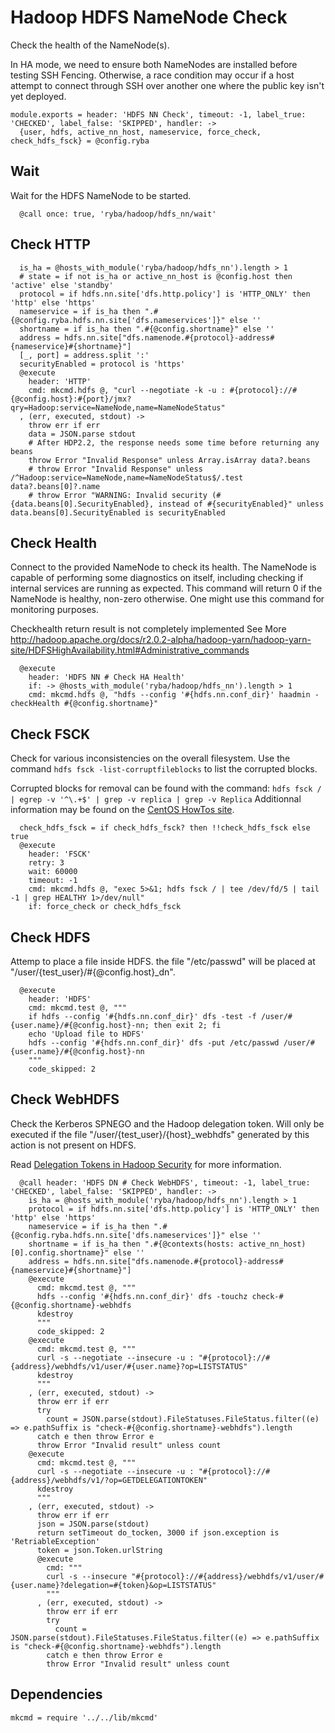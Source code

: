 
# Hadoop HDFS NameNode Check

Check the health of the NameNode(s).

In HA mode, we need to ensure both NameNodes are installed before testing SSH
Fencing. Otherwise, a race condition may occur if a host attempt to connect
through SSH over another one where the public key isn't yet deployed.

    module.exports = header: 'HDFS NN Check', timeout: -1, label_true: 'CHECKED', label_false: 'SKIPPED', handler: ->
      {user, hdfs, active_nn_host, nameservice, force_check, check_hdfs_fsck} = @config.ryba

## Wait

Wait for the HDFS NameNode to be started.

      @call once: true, 'ryba/hadoop/hdfs_nn/wait'

## Check HTTP

      is_ha = @hosts_with_module('ryba/hadoop/hdfs_nn').length > 1
      # state = if not is_ha or active_nn_host is @config.host then 'active' else 'standby'
      protocol = if hdfs.nn.site['dfs.http.policy'] is 'HTTP_ONLY' then 'http' else 'https'
      nameservice = if is_ha then ".#{@config.ryba.hdfs.nn.site['dfs.nameservices']}" else ''
      shortname = if is_ha then ".#{@config.shortname}" else ''
      address = hdfs.nn.site["dfs.namenode.#{protocol}-address#{nameservice}#{shortname}"]
      [_, port] = address.split ':'
      securityEnabled = protocol is 'https'
      @execute
        header: 'HTTP'
        cmd: mkcmd.hdfs @, "curl --negotiate -k -u : #{protocol}://#{@config.host}:#{port}/jmx?qry=Hadoop:service=NameNode,name=NameNodeStatus"
      , (err, executed, stdout) ->
        throw err if err
        data = JSON.parse stdout
        # After HDP2.2, the response needs some time before returning any beans
        throw Error "Invalid Response" unless Array.isArray data?.beans
        # throw Error "Invalid Response" unless /^Hadoop:service=NameNode,name=NameNodeStatus$/.test data?.beans[0]?.name
        # throw Error "WARNING: Invalid security (#{data.beans[0].SecurityEnabled}, instead of #{securityEnabled}" unless data.beans[0].SecurityEnabled is securityEnabled

## Check Health

Connect to the provided NameNode to check its health. The NameNode is capable of
performing some diagnostics on itself, including checking if internal services
are running as expected. This command will return 0 if the NameNode is healthy,
non-zero otherwise. One might use this command for monitoring purposes.

Checkhealth return result is not completely implemented
See More http://hadoop.apache.org/docs/r2.0.2-alpha/hadoop-yarn/hadoop-yarn-site/HDFSHighAvailability.html#Administrative_commands

      @execute
        header: 'HDFS NN # Check HA Health'
        if: -> @hosts_with_module('ryba/hadoop/hdfs_nn').length > 1
        cmd: mkcmd.hdfs @, "hdfs --config '#{hdfs.nn.conf_dir}' haadmin -checkHealth #{@config.shortname}"

## Check FSCK

Check for various inconsistencies on the overall filesystem. Use the command
`hdfs fsck -list-corruptfileblocks` to list the corrupted blocks.

Corrupted blocks for removal can be found with the command: 
`hdfs fsck / | egrep -v '^\.+$' | grep -v replica | grep -v Replica`
Additionnal information may be found on the [CentOS HowTos site][corblk].

[corblk]: http://centoshowtos.org/hadoop/fix-corrupt-blocks-on-hdfs/

      check_hdfs_fsck = if check_hdfs_fsck? then !!check_hdfs_fsck else true
      @execute
        header: 'FSCK'
        retry: 3
        wait: 60000
        timeout: -1
        cmd: mkcmd.hdfs @, "exec 5>&1; hdfs fsck / | tee /dev/fd/5 | tail -1 | grep HEALTHY 1>/dev/null"
        if: force_check or check_hdfs_fsck

## Check HDFS

Attemp to place a file inside HDFS. the file "/etc/passwd" will be placed at
"/user/{test\_user}/#{@config.host}\_dn".

      @execute
        header: 'HDFS'
        cmd: mkcmd.test @, """
        if hdfs --config '#{hdfs.nn.conf_dir}' dfs -test -f /user/#{user.name}/#{@config.host}-nn; then exit 2; fi
        echo 'Upload file to HDFS'
        hdfs --config '#{hdfs.nn.conf_dir}' dfs -put /etc/passwd /user/#{user.name}/#{@config.host}-nn
        """
        code_skipped: 2

## Check WebHDFS

Check the Kerberos SPNEGO and the Hadoop delegation token. Will only be
executed if the file "/user/{test\_user}/{host}\_webhdfs" generated by this action
is not present on HDFS.

Read [Delegation Tokens in Hadoop Security](http://www.kodkast.com/blogs/hadoop/delegation-tokens-in-hadoop-security)
for more information.

      @call header: 'HDFS DN # Check WebHDFS', timeout: -1, label_true: 'CHECKED', label_false: 'SKIPPED', handler: ->
        is_ha = @hosts_with_module('ryba/hadoop/hdfs_nn').length > 1
        protocol = if hdfs.nn.site['dfs.http.policy'] is 'HTTP_ONLY' then 'http' else 'https'
        nameservice = if is_ha then ".#{@config.ryba.hdfs.nn.site['dfs.nameservices']}" else ''
        shortname = if is_ha then ".#{@contexts(hosts: active_nn_host)[0].config.shortname}" else ''
        address = hdfs.nn.site["dfs.namenode.#{protocol}-address#{nameservice}#{shortname}"]
        @execute
          cmd: mkcmd.test @, """
          hdfs --config '#{hdfs.nn.conf_dir}' dfs -touchz check-#{@config.shortname}-webhdfs
          kdestroy
          """
          code_skipped: 2
        @execute
          cmd: mkcmd.test @, """
          curl -s --negotiate --insecure -u : "#{protocol}://#{address}/webhdfs/v1/user/#{user.name}?op=LISTSTATUS"
          kdestroy
          """
        , (err, executed, stdout) ->
          throw err if err
          try
            count = JSON.parse(stdout).FileStatuses.FileStatus.filter((e) => e.pathSuffix is "check-#{@config.shortname}-webhdfs").length
          catch e then throw Error e
          throw Error "Invalid result" unless count
        @execute
          cmd: mkcmd.test @, """
          curl -s --negotiate --insecure -u : "#{protocol}://#{address}/webhdfs/v1/?op=GETDELEGATIONTOKEN"
          kdestroy
          """
        , (err, executed, stdout) ->
          throw err if err
          json = JSON.parse(stdout)
          return setTimeout do_tocken, 3000 if json.exception is 'RetriableException'
          token = json.Token.urlString
          @execute
            cmd: """
            curl -s --insecure "#{protocol}://#{address}/webhdfs/v1/user/#{user.name}?delegation=#{token}&op=LISTSTATUS"
            """
          , (err, executed, stdout) ->
            throw err if err
            try
              count = JSON.parse(stdout).FileStatuses.FileStatus.filter((e) => e.pathSuffix is "check-#{@config.shortname}-webhdfs").length
            catch e then throw Error e
            throw Error "Invalid result" unless count

## Dependencies

    mkcmd = require '../../lib/mkcmd'
